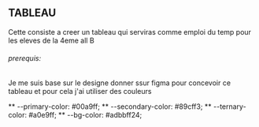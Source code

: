 ##   TABLEAU
  Cette consiste a creer un tableau qui serviras comme emploi du temp pour les eleves de la 4eme all B

###### prerequis:

 Je me suis base sur le designe donner ssur figma pour concevoir ce tableau et pour cela j'ai utiliser des couleurs

**  --primary-color: #00a9ff;
**  --secondary-color: #89cff3;
**   --ternary-color: #a0e9ff;
**   --bg-color: #adbbff24;